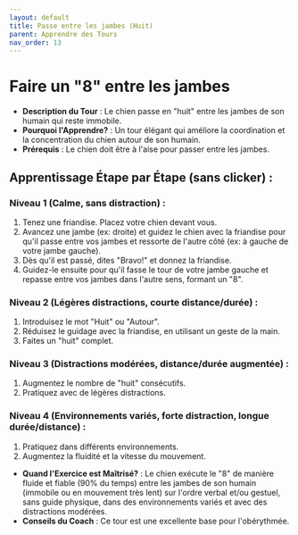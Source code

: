 ```yaml
---
layout: default
title: Passe entre les jambes (Huit)
parent: Apprendre des Tours
nav_order: 13
---
```


# Faire un "8" entre les jambes
- **Description du Tour** : Le chien passe en "huit" entre les jambes de son humain qui reste immobile.
- **Pourquoi l'Apprendre?** : Un tour élégant qui améliore la coordination et la concentration du chien autour de son humain.
- **Prérequis** : Le chien doit être à l'aise pour passer entre les jambes.

## Apprentissage Étape par Étape (sans clicker) :

### Niveau 1 (Calme, sans distraction) :
1. Tenez une friandise. Placez votre chien devant vous.
2. Avancez une jambe (ex: droite) et guidez le chien avec la friandise pour qu'il passe entre vos jambes et ressorte de l'autre côté (ex: à gauche de votre jambe gauche).
3. Dès qu'il est passé, dites "Bravo!" et donnez la friandise.
4. Guidez-le ensuite pour qu'il fasse le tour de votre jambe gauche et repasse entre vos jambes dans l'autre sens, formant un "8".

### Niveau 2 (Légères distractions, courte distance/durée) :
1. Introduisez le mot "Huit" ou "Autour".
2. Réduisez le guidage avec la friandise, en utilisant un geste de la main.
3. Faites un "huit" complet.

### Niveau 3 (Distractions modérées, distance/durée augmentée) :
1. Augmentez le nombre de "huit" consécutifs.
2. Pratiquez avec de légères distractions.

### Niveau 4 (Environnements variés, forte distraction, longue durée/distance) :
1. Pratiquez dans différents environnements.
2. Augmentez la fluidité et la vitesse du mouvement.

- **Quand l'Exercice est Maîtrisé?** : Le chien exécute le "8" de manière fluide et fiable (90% du temps) entre les jambes de son humain (immobile ou en mouvement très lent) sur l'ordre verbal et/ou gestuel, sans guide physique, dans des environnements variés et avec des distractions modérées.
- **Conseils du Coach** : Ce tour est une excellente base pour l'obérythmée. 
